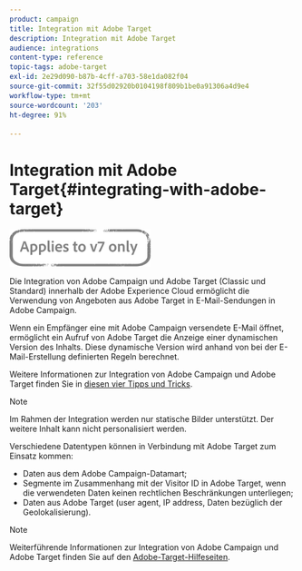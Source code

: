```yaml
---
product: campaign
title: Integration mit Adobe Target
description: Integration mit Adobe Target
audience: integrations
content-type: reference
topic-tags: adobe-target
exl-id: 2e29d090-b87b-4cff-a703-58e1da082f04
source-git-commit: 32f55d02920b0104198f809b1be0a91306a4d9e4
workflow-type: tm+mt
source-wordcount: '203'
ht-degree: 91%

---
```


# Integration mit Adobe Target{#integrating-with-adobe-target}

![](../../assets/v7-only.svg)

Die Integration von Adobe Campaign und Adobe Target (Classic und Standard) innerhalb der Adobe Experience Cloud ermöglicht die Verwendung von Angeboten aus Adobe Target in E-Mail-Sendungen in Adobe Campaign.

Wenn ein Empfänger eine mit Adobe Campaign versendete E-Mail öffnet, ermöglicht ein Aufruf von Adobe Target die Anzeige einer dynamischen Version des Inhalts. Diese dynamische Version wird anhand von bei der E-Mail-Erstellung definierten Regeln berechnet.

Weitere Informationen zur Integration von Adobe Campaign und Adobe Target finden Sie in [diesen vier Tipps und Tricks](https://business.adobe.com/content/dam/dx/us/en/products/campaign/pdfs/Adobe_Campaign_for_Target_Tips_and_Tricks.pdf).
>[!NOTE]
>
>Im Rahmen der Integration werden nur statische Bilder unterstützt. Der weitere Inhalt kann nicht personalisiert werden.

Verschiedene Datentypen können in Verbindung mit Adobe Target zum Einsatz kommen:

* Daten aus dem Adobe Campaign-Datamart;
* Segmente im Zusammenhang mit der Visitor ID in Adobe Target, wenn die verwendeten Daten keinen rechtlichen Beschränkungen unterliegen;
* Daten aus Adobe Target (user agent, IP address, Daten bezüglich der Geolokalisierung).

>[!NOTE]
>
>Weiterführende Informationen zur Integration von Adobe Campaign und Adobe Target finden Sie auf den [Adobe-Target-Hilfeseiten](https://experienceleague.adobe.com/docs/target/using/integrate/campaign-and-target.html?lang=de).
